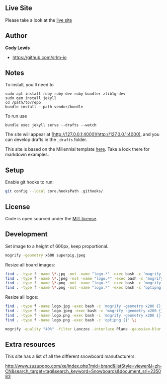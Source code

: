 ## Live Site

Please take a look at the [live site](https://ultrawidesnowboards.com)

## Author

**Cody Lewis**
- <https://github.com/srlm-io>


## Notes

To install, you'll need to

```
sudo apt install ruby ruby-dev ruby-bundler zlib1g-dev
sudo gem install jekyll
cd /path/to/repo
bundle install --path vendor/bundle
```

To run use
```
bundle exec jekyll serve --drafts --watch
````

The site will appear at [http://127.0.0.1:4000](http://127.0.0.1:4000), and you can develop drafts in the `_drafts` folder.

This site is based on the Millennial template [here](https://github.com/LeNPaul/Millennial). Take a look there for markdown examples.

## Setup

Enable git hooks to run:

```bash
git config --local core.hooksPath .githooks/
```

## License

Code is open sourced under the [MIT license](LICENSE.md).

## Development

Set image to a height of 600px, keep proportional.

```bash
mogrify -geometry x600 superpig.jpeg
```

Resize all board images:
```bash
find . -type f -name \*.jpg -not -name "logo.*" -exec bash -c 'mogrify -geometry x400 {}' \;
find . -type f -name \*.jpeg -not -name "logo.*" -exec bash -c 'mogrify -geometry x400 {}' \;
find . -type f -name \*.png -not -name "logo.*" -exec bash -c 'mogrify -geometry x400 {}' \;
find . -type f -name \*.png -not -name "logo.*" -exec bash -c 'optipng {}' \;
```

Resize all logos:
```bash
find . -type f -name logo.jpg -exec bash -c 'mogrify -geometry x200 {}' \;
find . -type f -name logo.jpeg -exec bash -c 'mogrify -geometry x200 {}' \;
find . -type f -name logo.png -exec bash -c 'mogrify -geometry x200 {}' \;
find . -type f -name logo.png -exec bash -c 'optipng {}' \;
```

```bash
mogrify -quality "40%" -filter Lanczos -interlace Plane -gaussian-blur 0.15 background.jpg
```

## Extra resources


This site has a list of all the different snowboard manufacturers:

http://www.zuzupopo.com/xe/index.php?mid=brand&listStyle=viewer&l=zh-CN&search_target=tag&search_keyword=Snowboards&document_srl=235083

